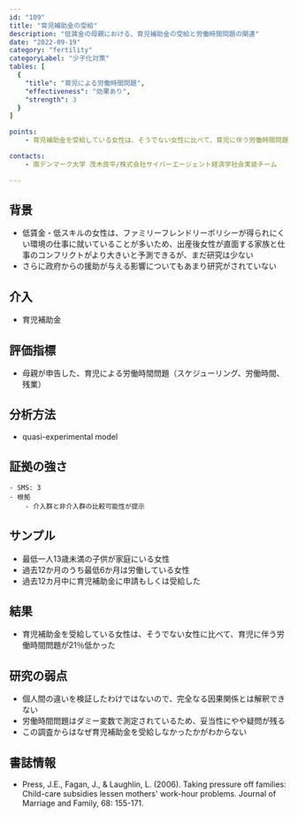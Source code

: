 ```yaml
---
id: "109"
title: "育児補助金の受給"
description: "低賃金の母親における、育児補助金の受給と労働時間問題の関連"
date: "2022-09-19"
category: "fertility"
categoryLabel: "少子化対策"
tables: [
  {
    "title": "育児による労働時間問題",
    "effectiveness": "効果あり",
    "strength": 3
  }
]

points:
    - 育児補助金を受給している女性は、そうでない女性に比べて、育児に伴う労働時間問題が21％低い

contacts:
    - 南デンマーク大学 茂木良平/株式会社サイバーエージェント経済学社会実装チーム

---
```


## 背景
- 低賃金・低スキルの女性は、ファミリーフレンドリーポリシーが得られにくい環境の仕事に就いていることが多いため、出産後女性が直面する家族と仕事のコンフリクトがより大きいと予測できるが、まだ研究は少ない
- さらに政府からの援助が与える影響についてもあまり研究がされていない


## 介入
- 育児補助金

## 評価指標
- 母親が申告した、育児による労働時間問題（スケジューリング、労働時間、残業）

## 分析方法
- quasi-experimental model

## 証拠の強さ
    - SMS: 3
    - 根拠 
        - 介入群と非介入群の比較可能性が提示

## サンプル
- 最低一人13歳未満の子供が家庭にいる女性
- 過去12か月のうち最低6か月は労働している女性
- 過去12カ月中に育児補助金に申請もしくは受給した


## 結果
- 育児補助金を受給している女性は、そうでない女性に比べて、育児に伴う労働時間問題が21％低かった

## 研究の弱点
- 個人間の違いを検証したわけではないので、完全なる因果関係とは解釈できない
- 労働時間問題はダミー変数で測定されているため、妥当性にやや疑問が残る
- この調査からはなぜ育児補助金を受給しなかったかがわからない


## 書誌情報
- Press, J.E., Fagan, J., & Laughlin, L. (2006). Taking pressure off families: Child-care subsidies lessen mothers' work-hour problems. Journal of Marriage and Family, 68: 155-171.